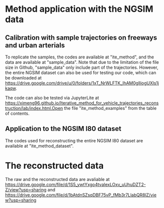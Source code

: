 #  Method application with the NGSIM data
## Calibration with sample trajectories on freeways and urban arterials
To replicate the samples, the codes are available at "ite_method", and the data are available at "sample_data". Note that due to the limitation of the file size in Github, "sample_data" only include part of the trajectories. However, the entire NGSIM dataset can also be used for testing our code, which can be downloaded at https://drive.google.com/drive/u/0/folders/1xT_NrWLFTK_lhAM0glliogUXls1jkaqw.

The code can also be tested via JupyterLite at
https://ximeng96.github.io/Iterative_method_for_vehicle_trajectories_reconstruction/lab/index.html.Open the file "ite_method_examples" from the table of contents.

## Application to the NGSIM I80 dataset
The codes used for reconstructing the entire NGSIM I80 dataset are available at "ite_method_dataset". 

# The reconstructed data
The raw and the reconstructed data are avaliable at https://drive.google.com/file/d/1S5_ywtYxgo4tvalexLOxv_uUhuDZT2-Z/view?usp=sharing and https://drive.google.com/file/d/1bAtdnSZsqDBF75vP_fMb3r7LlabQR8lZ/view?usp=sharing
